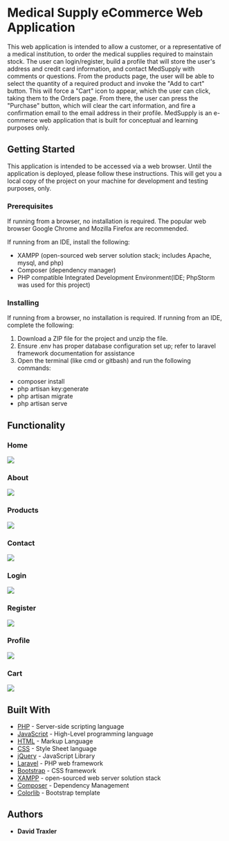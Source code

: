 # Medical Supply eCommerce Web Application

This web application is intended to allow a customer, or a representative of a medical institution, to order the medical supplies required to mainstain stock. The user can login/register, build a profile that will store the user's address and credit card information, and contact MedSupply with comments or questions. From the products page, the user will be able to select the quantity of a required product and invoke the "Add to cart" button. This will force a "Cart" icon to appear, which the user can click, taking them to the Orders page. From there, the user can press the "Purchase" button, which will clear the cart information, and fire a confirmation email to the email address in their profile. MedSupply is an e-commerce web application that is built for conceptual and learning purposes only.

## Getting Started

This application is intended to be accessed via a web browser. Until the application is deployed, please follow these instructions. This will get you a local copy of the project on your machine for development and testing purposes, only. 

### Prerequisites

If running from a browser, no installation is required. The popular web browser Google Chrome and Mozilla Firefox are recommended. 

If running from an IDE, install the following:
- XAMPP (open-sourced web server solution stack; includes Apache, mysql, and php)
- Composer (dependency manager)
- PHP compatible Integrated Development Environment(IDE; PhpStorm was used for this project)

### Installing

If running from a browser, no installation is required.
If running from an IDE, complete the following:
1. Download a ZIP file for the project and unzip the file. 
2. Ensure .env has proper database configuration set up; refer to laravel framework documentation for assistance
3. Open the terminal (like cmd or gitbash) and run the following commands:
- composer install 
- php artisan key:generate
- php artisan migrate
- php artisan serve


## Functionality

### Home
<img src="https://github.com/davidgtraxler87/Medical_Supply/blob/master/MedSupplyScreenshots/MedSupply_Home.JPG"  width="auto" height="auto">

### About
<img src="https://github.com/davidgtraxler87/Medical_Supply/blob/master/MedSupplyScreenshots/MedSupply_About.JPG" width="auto" height="auto">

### Products
<img src="https://github.com/davidgtraxler87/Medical_Supply/blob/master/MedSupplyScreenshots/MedSupply_Products.JPG" width="auto" height="auto">

### Contact
<img src="https://github.com/davidgtraxler87/Medical_Supply/blob/master/MedSupplyScreenshots/MedSupply_Contact.JPG" width="auto" height="auto">

### Login
<img src="https://github.com/davidgtraxler87/Medical_Supply/blob/master/MedSupplyScreenshots/MedSupply_Login.JPG" width="auto" height="auto">

### Register
<img src="https://github.com/davidgtraxler87/Medical_Supply/blob/master/MedSupplyScreenshots/MedSupply_Register.JPG" width="auto" height="auto">

### Profile 
<img src="https://github.com/davidgtraxler87/Medical_Supply/blob/master/MedSupplyScreenshots/MedSupply_Profile.jpg" width="auto" height="auto">

### Cart
<img src="https://github.com/davidgtraxler87/Medical_Supply/blob/master/MedSupplyScreenshots/MedSupply_Cart.JPG" width="auto" height="auto">


## Built With
* [PHP](https://www.php.net/) - Server-side scripting language
* [JavaScript](https://www.javascript.com/) - High-Level programming language
* [HTML](https://www.w3.org/html/) - Markup Language
* [CSS](https://developer.mozilla.org/en-US/docs/Web/CSS) - Style Sheet language
* [jQuery](https://jquery.com/) - JavaScript Library
* [Laravel](https://laravel.com/) - PHP web framework 
* [Bootstrap](https://getbootstrap.com/) - CSS framework
* [XAMPP](https://www.apachefriends.org/index.html) - open-sourced web server solution stack
* [Composer](https://getcomposer.org/) - Dependency Management
* [Colorlib](https://colorlib.com/wp/templates/) - Bootstrap template


## Authors

* **David Traxler** 


